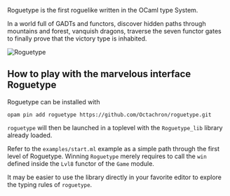 Roguetype is the first roguelike written in the OCaml type System.

In a world full of GADTs and functors, discover hidden paths through
mountains and forest, vanquish dragons, traverse the seven functor gates to
finally prove that the victory type is inhabited.

![Roguetype](https://github.com/user-attachments/assets/e5630e3a-f8b4-47b6-b4a8-dd369205f300)

## How to play with the marvelous interface Roguetype

Roguetype can be installed with

    opam pin add roguetype https://github.com/Octachron/roguetype.git
    
`roguetype` will then be launched in a toplevel with the `Roguetype_lib`
library already loaded.

Refer to the `examples/start.ml` example as a simple path through the first
level of Roguetype. Winning `Roguetype` merely requires to call the `win`
defined inside the `Lvl8` functor of the `Game` module.

It may be easier to use the library directly in your favorite editor
to explore the typing rules of `roguetype`.
